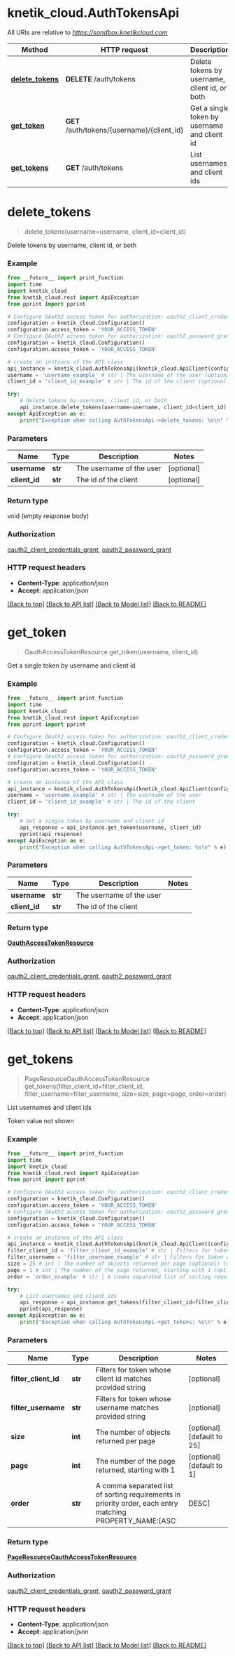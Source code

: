# knetik_cloud.AuthTokensApi

All URIs are relative to *https://sandbox.knetikcloud.com*

Method | HTTP request | Description
------------- | ------------- | -------------
[**delete_tokens**](AuthTokensApi.md#delete_tokens) | **DELETE** /auth/tokens | Delete tokens by username, client id, or both
[**get_token**](AuthTokensApi.md#get_token) | **GET** /auth/tokens/{username}/{client_id} | Get a single token by username and client id
[**get_tokens**](AuthTokensApi.md#get_tokens) | **GET** /auth/tokens | List usernames and client ids


# **delete_tokens**
> delete_tokens(username=username, client_id=client_id)

Delete tokens by username, client id, or both

### Example 
```python
from __future__ import print_function
import time
import knetik_cloud
from knetik_cloud.rest import ApiException
from pprint import pprint

# Configure OAuth2 access token for authorization: oauth2_client_credentials_grant
configuration = knetik_cloud.Configuration()
configuration.access_token = 'YOUR_ACCESS_TOKEN'
# Configure OAuth2 access token for authorization: oauth2_password_grant
configuration = knetik_cloud.Configuration()
configuration.access_token = 'YOUR_ACCESS_TOKEN'

# create an instance of the API class
api_instance = knetik_cloud.AuthTokensApi(knetik_cloud.ApiClient(configuration))
username = 'username_example' # str | The username of the user (optional)
client_id = 'client_id_example' # str | The id of the client (optional)

try: 
    # Delete tokens by username, client id, or both
    api_instance.delete_tokens(username=username, client_id=client_id)
except ApiException as e:
    print("Exception when calling AuthTokensApi->delete_tokens: %s\n" % e)
```

### Parameters

Name | Type | Description  | Notes
------------- | ------------- | ------------- | -------------
 **username** | **str**| The username of the user | [optional] 
 **client_id** | **str**| The id of the client | [optional] 

### Return type

void (empty response body)

### Authorization

[oauth2_client_credentials_grant](../README.md#oauth2_client_credentials_grant), [oauth2_password_grant](../README.md#oauth2_password_grant)

### HTTP request headers

 - **Content-Type**: application/json
 - **Accept**: application/json

[[Back to top]](#) [[Back to API list]](../README.md#documentation-for-api-endpoints) [[Back to Model list]](../README.md#documentation-for-models) [[Back to README]](../README.md)

# **get_token**
> OauthAccessTokenResource get_token(username, client_id)

Get a single token by username and client id

### Example 
```python
from __future__ import print_function
import time
import knetik_cloud
from knetik_cloud.rest import ApiException
from pprint import pprint

# Configure OAuth2 access token for authorization: oauth2_client_credentials_grant
configuration = knetik_cloud.Configuration()
configuration.access_token = 'YOUR_ACCESS_TOKEN'
# Configure OAuth2 access token for authorization: oauth2_password_grant
configuration = knetik_cloud.Configuration()
configuration.access_token = 'YOUR_ACCESS_TOKEN'

# create an instance of the API class
api_instance = knetik_cloud.AuthTokensApi(knetik_cloud.ApiClient(configuration))
username = 'username_example' # str | The username of the user
client_id = 'client_id_example' # str | The id of the client

try: 
    # Get a single token by username and client id
    api_response = api_instance.get_token(username, client_id)
    pprint(api_response)
except ApiException as e:
    print("Exception when calling AuthTokensApi->get_token: %s\n" % e)
```

### Parameters

Name | Type | Description  | Notes
------------- | ------------- | ------------- | -------------
 **username** | **str**| The username of the user | 
 **client_id** | **str**| The id of the client | 

### Return type

[**OauthAccessTokenResource**](OauthAccessTokenResource.md)

### Authorization

[oauth2_client_credentials_grant](../README.md#oauth2_client_credentials_grant), [oauth2_password_grant](../README.md#oauth2_password_grant)

### HTTP request headers

 - **Content-Type**: application/json
 - **Accept**: application/json

[[Back to top]](#) [[Back to API list]](../README.md#documentation-for-api-endpoints) [[Back to Model list]](../README.md#documentation-for-models) [[Back to README]](../README.md)

# **get_tokens**
> PageResourceOauthAccessTokenResource get_tokens(filter_client_id=filter_client_id, filter_username=filter_username, size=size, page=page, order=order)

List usernames and client ids

Token value not shown

### Example 
```python
from __future__ import print_function
import time
import knetik_cloud
from knetik_cloud.rest import ApiException
from pprint import pprint

# Configure OAuth2 access token for authorization: oauth2_client_credentials_grant
configuration = knetik_cloud.Configuration()
configuration.access_token = 'YOUR_ACCESS_TOKEN'
# Configure OAuth2 access token for authorization: oauth2_password_grant
configuration = knetik_cloud.Configuration()
configuration.access_token = 'YOUR_ACCESS_TOKEN'

# create an instance of the API class
api_instance = knetik_cloud.AuthTokensApi(knetik_cloud.ApiClient(configuration))
filter_client_id = 'filter_client_id_example' # str | Filters for token whose client id matches provided string (optional)
filter_username = 'filter_username_example' # str | Filters for token whose username matches provided string (optional)
size = 25 # int | The number of objects returned per page (optional) (default to 25)
page = 1 # int | The number of the page returned, starting with 1 (optional) (default to 1)
order = 'order_example' # str | A comma separated list of sorting requirements in priority order, each entry matching PROPERTY_NAME:[ASC|DESC] (optional)

try: 
    # List usernames and client ids
    api_response = api_instance.get_tokens(filter_client_id=filter_client_id, filter_username=filter_username, size=size, page=page, order=order)
    pprint(api_response)
except ApiException as e:
    print("Exception when calling AuthTokensApi->get_tokens: %s\n" % e)
```

### Parameters

Name | Type | Description  | Notes
------------- | ------------- | ------------- | -------------
 **filter_client_id** | **str**| Filters for token whose client id matches provided string | [optional] 
 **filter_username** | **str**| Filters for token whose username matches provided string | [optional] 
 **size** | **int**| The number of objects returned per page | [optional] [default to 25]
 **page** | **int**| The number of the page returned, starting with 1 | [optional] [default to 1]
 **order** | **str**| A comma separated list of sorting requirements in priority order, each entry matching PROPERTY_NAME:[ASC|DESC] | [optional] 

### Return type

[**PageResourceOauthAccessTokenResource**](PageResourceOauthAccessTokenResource.md)

### Authorization

[oauth2_client_credentials_grant](../README.md#oauth2_client_credentials_grant), [oauth2_password_grant](../README.md#oauth2_password_grant)

### HTTP request headers

 - **Content-Type**: application/json
 - **Accept**: application/json

[[Back to top]](#) [[Back to API list]](../README.md#documentation-for-api-endpoints) [[Back to Model list]](../README.md#documentation-for-models) [[Back to README]](../README.md)


